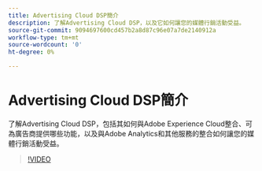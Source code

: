 ```yaml
---
title: Advertising Cloud DSP簡介
description: 了解Advertising Cloud DSP，以及它如何讓您的媒體行銷活動受益。
source-git-commit: 9094697600cd457b2a8d87c96e07a7de2140912a
workflow-type: tm+mt
source-wordcount: '0'
ht-degree: 0%

---
```


# Advertising Cloud DSP簡介

了解Advertising Cloud DSP，包括其如何與Adobe Experience Cloud整合、可為廣告商提供哪些功能，以及與Adobe Analytics和其他服務的整合如何讓您的媒體行銷活動受益。

>[!VIDEO](https://video.tv.adobe.com/v/339200)

